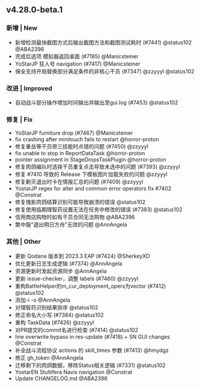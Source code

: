 ## v4.28.0-beta.1

### 新增 \| New

- 新增检测最快截图方式后输出截图方法和截图测试耗时 (#7441) @status102 @ABA2396
- 完成后选项 模拟器返回桌面 (#7185) @Manicsteiner
- YoStarJP 狂人号 navigation (#7417) @Manicsteiner
- 保全支持开局替换部分满足条件的非核心干员 (#7347) @zzyyyl @status102

### 改进 \| Improved

- 自动战斗部分操作增加时间输出并输出至gui.log (#7453) @status102

### 修复 \| Fix

- YoStarJP furniture drop (#7467) @Manicsteiner
- fix crashing after minitouch fails to restart @horror-proton
- 修复重岳等干员带三技能时点错的问题 (#7450) @zzyyyl
- fix unable to stop in ReportDataTask @horror-proton
- pointer assignment in StageDropsTaskPlugin @horror-proton
- 修复肉鸽编队时选择干员重复点击导致未选中的问题 (#7393) @zzyyyl
- 修复 #7410 导致的 Release 下模板图片加载失败的问题 @zzyyyl
- 修复剿灭退出时卡在情报汇总的问题 (#7409) @zzyyyl
- YostarJP regex for alter and common error operators fix #7402 @Constrat
- 修复傀影肉鸽结算识别可能导致崩溃的错误 @status102
- 修复使用临期理智药设置无法在任务中修改的错误 (#7383) @status102
- 信用商店购物时如有干员合同无法购物 @ABA2396
- 繁中服“退出明日方舟”无效的问题 @AnnAngela

### 其他 \| Other

- 更新 Qodana 版本到 2023.3 EAP (#7424) @SherkeyXD
- 优化更新日志生成逻辑 (#7374) @AnnAngela
- 资源更新时发起资源同步 @AnnAngela
- 更新 issue-checker，调整 labels (#7460) @zzyyyl
- 重构BattleHelper的m_cur_deployment_opers为vector (#7412) @status102
- 添加-i -o @AnnAngela
- 对理智药识别结果排序 @status102
- 修正命名大小写 (#7384) @status102
- 重构 TaskData (#7426) @zzyyyl
- 对PR提交的commit名进行检查 (#7414) @status102
- line overwrite bypass in res-update (#7418) + SN GUI changes @Constrat
- 补全战斗流程协议 actions 的 skill_times 参数 (#7413) @hmydgz
- 修正 gh_token @AnnAngela
- 迁移剩下的肉鸽数据，移除Status相关逻辑 (#7331) @status102
- YostarEN Stultifera Navis navigation @Constrat
- Update CHANGELOG.md @ABA2396

